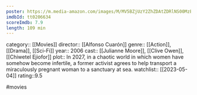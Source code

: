 ```yaml
---
poster: https://m.media-amazon.com/images/M/MV5BZjUzY2ZhZDAtZDRlNS00MzEzLTliZjItMzMyYzM2OTdkZGJjXkEyXkFqcGdeQXVyMjUzOTY1NTc@._V1_SX300.jpg
imdbId: tt0206634
scoreImdb: 7.9
length: 109 min
---
```


category:: [[Movies]]
director:: [[Alfonso Cuarón]]
genre:: [[Action]], [[Drama]], [[Sci-Fi]]
year:: 2006
cast:: [[Julianne Moore]], [[Clive Owen]], [[Chiwetel Ejiofor]]
plot:: In 2027, in a chaotic world in which women have somehow become infertile, a former activist agrees to help transport a miraculously pregnant woman to a sanctuary at sea.
watchlist:: [[2023-05-04]]
rating::9.5

#movies 

